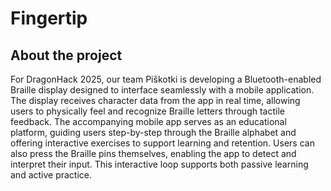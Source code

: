 # **Fingertip** 
## About the project
For DragonHack 2025, our team Piškotki is developing a Bluetooth-enabled Braille display designed to interface seamlessly with a mobile application. The display receives character data from the app in real time, allowing users to physically feel and recognize Braille letters through tactile feedback. The accompanying mobile app serves as an educational platform, guiding users step-by-step through the Braille alphabet and offering interactive exercises to support learning and retention. Users can also press the Braille pins themselves, enabling the app to detect and interpret their input. This interactive loop supports both passive learning and active practice.